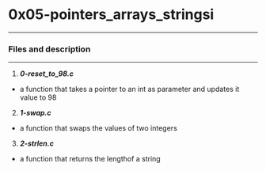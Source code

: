 # 0x05-pointers_arrays_stringsi
---

### Files and description
---

1. ***0-reset_to_98.c***
- a function that takes a pointer to an int as parameter and updates it value to 98

2. ***1-swap.c***
- a function that swaps the values of two integers

3. ***2-strlen.c***
- a function that returns the lengthof a string
